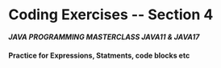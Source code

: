 # Coding Exercises -- Section 4
***JAVA PROGRAMMING MASTERCLASS JAVA11 &amp; JAVA17***

<h4>Practice for Expressions, Statments, code blocks etc</h4>
